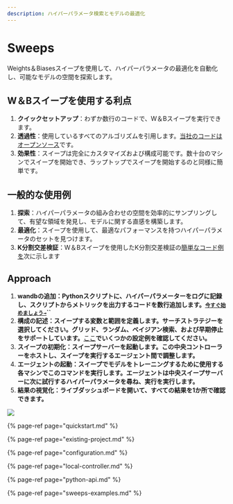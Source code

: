 ```yaml
---
description: ハイパーパラメータ検索とモデルの最適化
---
```


# Sweeps

Weights＆Biasesスイープを使用して、ハイパーパラメータの最適化を自動化し、可能なモデルの空間を探索します。

##  W＆Bスイープを使用する利点

1. **クイックセットアップ**：わずか数行のコードで、W＆Bスイープを実行できます。
2.  **透過性**：使用しているすべてのアルゴリズムを引用します。[当社のコードはオープンソース](https://github.com/wandb/client/tree/master/wandb/sweeps)です。
3. **効果性**：スイープは完全にカスタマイズおよび構成可能です。数十台のマシンでスイープを開始でき、ラップトップでスイープを開始するのと同様に簡単です。

## 一般的な使用例

1. **探索**：ハイパーパラメータの組み合わせの空間を効率的にサンプリングして、有望な領域を発見し、モデルに関する直感を構築します。
2. **最適化**：スイープを使用して、最適なパフォーマンスを持つハイパーパラメータのセットを見つけます。
3.  **K分割交差検証**：W＆Bスイープを使用したK分割交差検証の[簡単なコード例を](https://github.com/wandb/examples/tree/master/examples/wandb-sweeps/sweeps-cross-validation)次に示します

## Approach

1. **wandbの追加：Pythonスクリプトに、ハイパーパラメーターをログに記録し、スクリプトからメトリックを出力するコードを数行追加します。**[**`今すぐ始めましょう→`**](https://app.gitbook.com/@weights-and-biases/s/docs/~/drafts/-MN_4xmW6jcYndpU_n9G/v/japanese/sweeps/quickstart)**\`\`**
2.  **構成の記述：スイープする変数と範囲を定義します。**サーチストラテジー**を選択してください。グリッド、ランダム、ベイジアン検索、および早期停止をサポートしています。**[ここ](https://github.com/wandb/examples/tree/master/examples/keras/keras-cnn-fashion)**でいくつかの設定例を確認してください。**
3. **スイープの初期化：スイープサーバーを起動します。この中央コントローラーをホストし、スイープを実行するエージェント間で調整します。**
4. **エージェントの起動：スイープでモデルをトレーニングするために使用する各マシンでこのコマンドを実行します。エージェントは中央スイープサーバーに次に試行するハイパーパラメータを尋ね、実行を実行します。**
5. **結果の視覚化：ライブダッシュボードを開いて、すべての結果を1か所で確認できます。**

![](../.gitbook/assets/central-sweep-server-3%20%281%29.png)

{% page-ref page="quickstart.md" %}

{% page-ref page="existing-project.md" %}

{% page-ref page="configuration.md" %}

{% page-ref page="local-controller.md" %}

{% page-ref page="python-api.md" %}

{% page-ref page="sweeps-examples.md" %}

